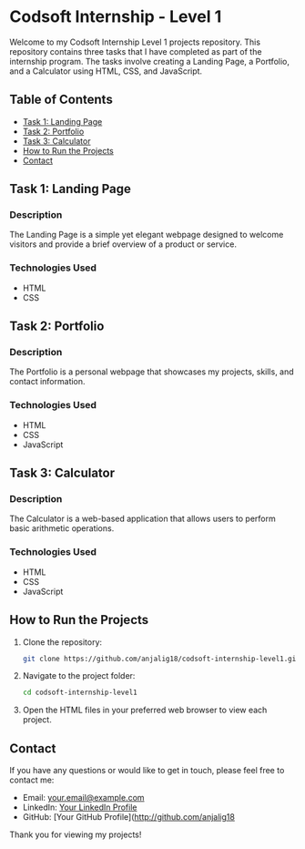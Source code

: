 # Codsoft Internship - Level 1

Welcome to my Codsoft Internship Level 1 projects repository. This repository contains three tasks that I have completed as part of the internship program. The tasks involve creating a Landing Page, a Portfolio, and a Calculator using HTML, CSS, and JavaScript.

## Table of Contents

- [Task 1: Landing Page](#task-1-landing-page)
- [Task 2: Portfolio](#task-2-portfolio)
- [Task 3: Calculator](#task-3-calculator)
- [How to Run the Projects](#how-to-run-the-projects)
- [Contact](#contact)

## Task 1: Landing Page

### Description
The Landing Page is a simple yet elegant webpage designed to welcome visitors and provide a brief overview of a product or service.

### Technologies Used
- HTML
- CSS

## Task 2: Portfolio

### Description
The Portfolio is a personal webpage that showcases my projects, skills, and contact information.

### Technologies Used
- HTML
- CSS
- JavaScript

## Task 3: Calculator

### Description
The Calculator is a web-based application that allows users to perform basic arithmetic operations.

### Technologies Used
- HTML
- CSS
- JavaScript

## How to Run the Projects

1. Clone the repository:
    ```sh
    git clone https://github.com/anjalig18/codsoft-internship-level1.git
    ```
2. Navigate to the project folder:
    ```sh
    cd codsoft-internship-level1
    ```
3. Open the HTML files in your preferred web browser to view each project.

## Contact

If you have any questions or would like to get in touch, please feel free to contact me:

- Email: your.email@example.com
- LinkedIn: [Your LinkedIn Profile](https://www.linkedin.com/in/anjali-gupta-2774a1222?lipi=urn%3Ali%3Apage%3Ad_flagship3_profile_view_base_contact_details%3BiYSpG%2BG0Q42TK85esexd5g%3D%3D)
- GitHub: [Your GitHub Profile](http://github.com/anjalig18

Thank you for viewing my projects!

